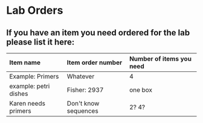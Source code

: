 # Lab Orders

##  If you have an item you need ordered for the lab please list it here:

|  Item name | Item order number | Number of items you need |
|  :-------- | :---------------- | :----------------------- |
|  Example: Primers  |  Whatever  |  4  |
|  example: petri dishes  |  Fisher: 2937  |  one box  |
| Karen needs primers | Don't know sequences | 2? 4? |

